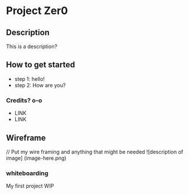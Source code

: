 # Project Zer0
## Description
This is a description?

## How to get started
- step 1: hello!
- step 2: How are you?
### Credits? o-o
- LINK
- LINK

## Wireframe
// Put my wire framing and anything that might be needed
![description of image] (image-here.png)
### whiteboarding

My first project WIP

